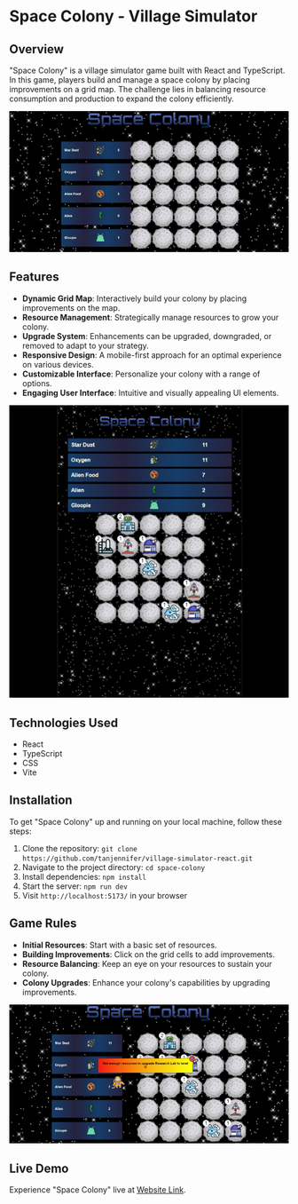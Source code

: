 # Space Colony - Village Simulator

## Overview

"Space Colony" is a village simulator game built with React and TypeScript. In this game, players build and manage a space colony by placing improvements on a grid map. The challenge lies in balancing resource consumption and production to expand the colony efficiently.

![Space Colony Overview](src/assets/github-images/space-colony.png)

## Features

- **Dynamic Grid Map**: Interactively build your colony by placing improvements on the map.
- **Resource Management**: Strategically manage resources to grow your colony.
- **Upgrade System**: Enhancements can be upgraded, downgraded, or removed to adapt to your strategy.
- **Responsive Design**: A mobile-first approach for an optimal experience on various devices.
- **Customizable Interface**: Personalize your colony with a range of options.
- **Engaging User Interface**: Intuitive and visually appealing UI elements.

![Mobile View](src/assets/github-images/mobile-view.png)

## Technologies Used

- React
- TypeScript
- CSS
- Vite

## Installation

To get "Space Colony" up and running on your local machine, follow these steps:

1. Clone the repository: `git clone https://github.com/tanjennifer/village-simulator-react.git`
2. Navigate to the project directory: `cd space-colony`
3. Install dependencies: `npm install`
4. Start the server: `npm run dev`
5. Visit `http://localhost:5173/` in your browser

## Game Rules

- **Initial Resources**: Start with a basic set of resources.
- **Building Improvements**: Click on the grid cells to add improvements.
- **Resource Balancing**: Keep an eye on your resources to sustain your colony.
- **Colony Upgrades**: Enhance your colony's capabilities by upgrading improvements.

![Space Colony Animation](src/assets/github-images/space-colony-animation.png)

## Live Demo

Experience "Space Colony" live at [Website Link](YOUR_WEBSITE_LINK).
